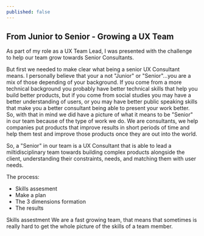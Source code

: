 ```yaml
---
published: false
---
```

## From Junior to Senior - Growing a UX Team

As part of my role as a UX Team Lead, I was presented with the challenge to help our team grow towards Senior Consultants.

But first we needed to make clear what being a senior UX Consultant means. I personally believe that your a not "Junior" or "Senior"...you are a mix of those depending of your background. If you come from a more technical background you probably have better technical skills that help you build better products, but if you come from social studies you may have a better understanding of users, or you may have better public speaking skills that make you a better consultant being able to present your work better. So, with that in mind we did have a picture of what it means to be "Senior" in our team because of the type of work we do. We are consultants, we help companies put products that improve results in short periods of time and help them test and improve those products once they are out into the world.

So, a "Senior" in our team is a UX Consultant that is able to lead a miltidisciplinary team towards building complex products alongside the client, understanding their constraints, needs, and matching them with user needs.

The process:
- Skills assesment
- Make a plan
- The 3 dimensions formation
- The results


Skills assestment
We are a fast growing team, that means that sometimes is really hard to get the whole picture of the skills of a team member. 